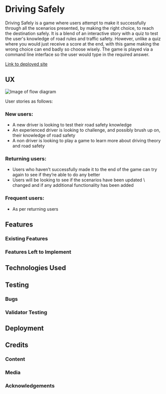 # Driving Safely

Driving Safely is a game where users attempt to make it successfully through all the scenarios presented, by making the right choice, to reach the destination safely. It is a blend of an interactive story with a quiz to test the user's knowledge of road rules and traffic safety. However, unlike a quiz where you would just receive a score at the end, with this game making the wrong choice can end badly so choose wisely. The game is played via a command line interface so the user would type in the required answer. 

[Link to deployed site](https://driving-safely.herokuapp.com/)

## UX

![Image of flow diagram]()

User stories as follows:

### New users:

-	A new driver is looking to test their road safety knowledge<br>
-	An experienced driver is looking to challenge, and possibly brush up on, their knowledge of road safety<br>
-	A non driver is looking to play a game to learn more about driving theory and road safety
 
### Returning users:

-	Users who haven’t successfully made it to the end of the game can try again to see if they’re able to do any better<br>
-	Users will be looking to see if the scenarios have been updated \ changed and if any additional functionality has been added

### Frequent users:

-   As per returning users

## Features

### Existing Features



### Features Left to Implement



## Technologies Used


## Testing



### Bugs 


### Validator Testing


## Deployment


## Credits 

### Content



### Media


### Acknowledgements




